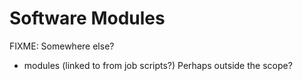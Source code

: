# Software Modules
FIXME: Somewhere else?

- modules (linked to from job scripts?)  Perhaps outside the scope?

